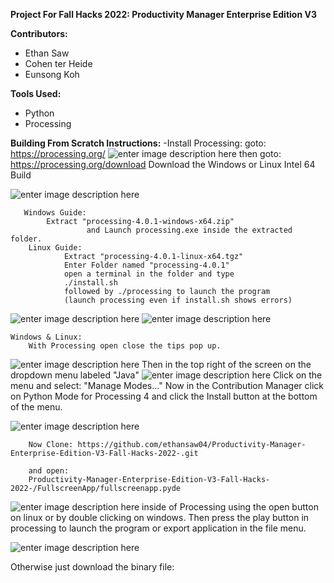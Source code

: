 ﻿**Project For Fall Hacks 2022:
Productivity Manager Enterprise Edition V3**

**Contributors:**
 - Ethan Saw
 - Cohen ter Heide
 - Eunsong Koh

**Tools Used:**
 - Python
 - Processing
 
 **Building From Scratch Instructions:**
 -Install Processing:
	 goto: https://processing.org/
	 ![enter image description here](https://lumpology.com/wp-content/uploads/2022/10/Screenshot-from-2022-10-15-17-36-40.png)
	 then goto: https://processing.org/download
	 Download the Windows or Linux Intel 64 Build
  
![enter image description here](https://lumpology.com/wp-content/uploads/2022/10/Screenshot-from-2022-10-15-17-37-40.png)

       Windows Guide:
		    Extract "processing-4.0.1-windows-x64.zip"
	            	 and Launch processing.exe inside the extracted folder.
        Linux Guide:
    		    Extract "processing-4.0.1-linux-x64.tgz"
        		Enter Folder named "processing-4.0.1"
        		open a terminal in the folder and type
        		./install.sh
        		followed by ./processing to launch the program
        		(launch processing even if install.sh shows errors)
        		

![enter image description here](https://lumpology.com/wp-content/uploads/2022/10/Screenshot-from-2022-10-15-17-42-41.png)
	![enter image description here](https://lumpology.com/wp-content/uploads/2022/10/Screenshot-from-2022-10-15-17-46-10.png)
	

    Windows & Linux:
		With Processing open close the tips pop up.
		

![enter image description here](https://lumpology.com/wp-content/uploads/2022/10/Screenshot-from-2022-10-15-17-46-41.png)
		Then in the top right of the screen on the dropdown menu labeled "Java"
		![enter image description here](https://lumpology.com/wp-content/uploads/2022/10/Screenshot-from-2022-10-15-17-47-08.png)
		Click on the menu and select: "Manage Modes..."
		Now in the Contribution Manager click on Python Mode for Processing 4
		and click the Install button at the bottom of the menu.
		

![enter image description here](https://lumpology.com/wp-content/uploads/2022/10/Screenshot-from-2022-10-15-17-47-28.png)
		
		Now Clone: https://github.com/ethansaw04/Productivity-Manager-Enterprise-Edition-V3-Fall-Hacks-2022-.git
		
		and open:
		Productivity-Manager-Enterprise-Edition-V3-Fall-Hacks-2022-/FullscreenApp/fullscreenapp.pyde
		

![enter image description here](https://lumpology.com/wp-content/uploads/2022/10/Screenshot-from-2022-10-15-17-48-27.png)
		inside of Processing using the open button on linux or by double clicking on windows.
		Then press the play button in processing to launch the program or export application in the file menu.
		

![enter image description here](https://lumpology.com/wp-content/uploads/2022/10/Screenshot-from-2022-10-15-17-48-42.png)

Otherwise just download the binary file:

